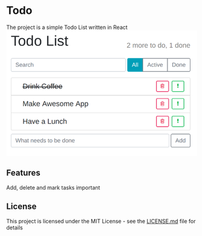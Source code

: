# Todo
The project is a simple Todo List written in React
![App screenshot](screenshots/todo-list.png)

## Features
Add, delete and mark tasks important

## License
This project is licensed under the MIT License - see the [LICENSE.md](LICENSE.md) file for details